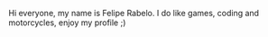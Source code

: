 Hi everyone, my name is Felipe Rabelo. 
I do like games, coding and motorcycles, enjoy my profile ;)
